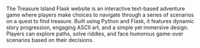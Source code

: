 The Treasure Island Flask website is an interactive text-based adventure game where players make choices to navigate through a series of scenarios on a quest to find treasure. Built using Python and Flask, it features dynamic story progression, engaging ASCII art, and a simple yet immersive design. Players can explore paths, solve riddles, and face humorous game-over scenarios based on their decisions.
